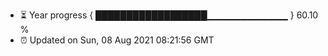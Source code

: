 - ⏳ Year progress { ██████████████████▁▁▁▁▁▁▁▁▁▁▁▁ } 60.10 %
- ⏰ Updated on Sun, 08 Aug 2021 08:21:56 GMT


